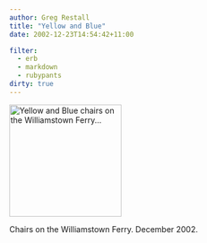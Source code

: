```yaml
---
author: Greg Restall
title: "Yellow and Blue"
date: 2002-12-23T14:54:42+11:00

filter:
  - erb
  - markdown
  - rubypants
dirty: true
---
```


<img src="http://consequently.org/images/yellowandblue.jpg" width="200" height="200" alt="Yellow and Blue chairs on the Williamstown Ferry..." />
<p>Chairs on the Williamstown Ferry.  December 2002.</p>
